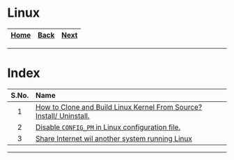 # Linux

| [Home](/README.md) | [Back](../Git/1_git_cheat_sheet.md) | [Next](./1_clone_and_build_linux_kernel_from_source_install_or_uninstall.md) |
| :---: | :---: | :---: |

---

# Index

| S.No. | Name |
| :---: | :--- |
| 1 | [How to Clone and Build Linux Kernel From Source? Install/ Uninstall.](./1_clone_and_build_linux_kernel_from_source_install_or_uninstall.md) |
| 2 | [Disable `CONFIG_PM` in Linux configuration file.](./2_disable_config_pm_in_linux_config_file.md) |
| 3 | [Share Internet wil another system running Linux](./Share_net_to_another_system_running_linux/README.md) |

---